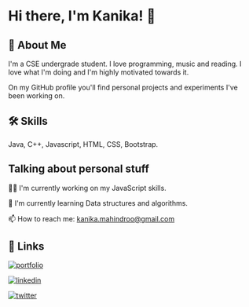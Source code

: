 
# Hi there, I'm Kanika! 👋


## 🚀 About Me
I'm a CSE undergrade student. I love programming, music and reading.
I love what I'm doing and I'm highly motivated towards it. 

On my GitHub profile you'll find personal projects and experiments I've been working on.



## 🛠 Skills
Java, C++, Javascript, HTML, CSS, Bootstrap.


## Talking about personal stuff
👩‍💻 I'm currently working on my JavaScript skills.

🧠 I'm currently learning Data structures and algorithms.

📫 How to reach me: kanika.mahindroo@gmail.com


## 🔗 Links
[![portfolio](https://img.shields.io/badge/my_portfolio-000?style=for-the-badge&logo=ko-fi&logoColor=white)]()

[![linkedin](https://img.shields.io/badge/linkedin-0A66C2?style=for-the-badge&logo=linkedin&logoColor=white)](https://www.linkedin.com/in/kanika-mahindroo-47221817a/)

[![twitter](https://img.shields.io/badge/twitter-1DA1F2?style=for-the-badge&logo=twitter&logoColor=white)](https://twitter.com/sloth_2000)

